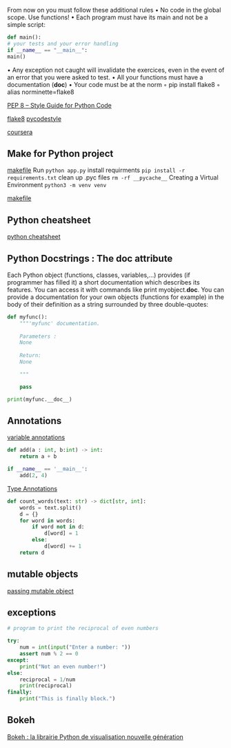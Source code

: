 
From now on you must follow these
additional rules
• No code in the global scope. Use functions!
• Each program must have its main and not be a simple script:

```python
def main():
# your tests and your error handling
if __name__ == "__main__":
main()
```

• Any exception not caught will invalidate the exercices, even in the event of an error
that you were asked to test.
• All your functions must have a documentation (__doc__)
• Your code must be at the norm
◦ pip install flake8
◦ alias norminette=flake8

[PEP 8 – Style Guide for Python Code](https://peps.python.org/pep-0008/)

[flake8](flake8)
[pycodestyle](https://pypi.org/project/pycodestyle/)

[coursera](https://www.coursera.org/learn/machine-learning)

## Make for Python project 
[makefile](https://earthly.dev/blog/python-makefile/)
Run ```python app.py```
install requirments ```pip install -r requirements.txt```
clean up .pyc files ```rm -rf __pycache__```
Creating a Virtual Environment ```python3 -m venv venv```

[makefile](https://medium.com/aigent/makefiles-for-python-and-beyond-5cf28349bf05)

## Python cheatsheet

[python cheatsheet](https://www.utc.fr/~jlaforet/Suppl/python-cheatsheets.pdf)

## Python Docstrings : The __doc__ attribute
Each Python object (functions, classes, variables,...) provides (if programmer has filled it) a short documentation which describes its features. You can access it with commands like print myobject.__doc__. You can provide a documentation for your own objects (functions for example) in the body of their definition as a string surrounded by three double-quotes:

```python
def myfunc():
    """'myfunc' documentation.
    
    Parameters : 
    None
    
    Return:
    None

    """

    pass

print(myfunc.__doc__)
```

## Annotations
[variable annotations](https://dzone.com/articles/python-3-variable-annotations)
```python
def add(a : int, b:int) -> int:
    return a + b

if __name__ == '__main__':
    add(2, 4)
```

[Type Annotations](https://runestone.academy/ns/books/published/fopp/Functions/TypeAnnotations.html)

```python
def count_words(text: str) -> dict[str, int]:
    words = text.split()
    d = {}
    for word in words:
        if word not in d:
            d[word] = 1
        else:
            d[word] += 1
    return d
```

## mutable objects

[passing mutable object](https://runestone.academy/ns/books/published/fopp/Functions/PassingMutableObjects.html)


## exceptions

```python
# program to print the reciprocal of even numbers

try:
    num = int(input("Enter a number: "))
    assert num % 2 == 0
except:
    print("Not an even number!")
else:
    reciprocal = 1/num
    print(reciprocal)
finally:
    print("This is finally block.")
```

## Bokeh

[Bokeh : la librairie Python de visualisation nouvelle génération](https://datascientest.com/bokeh-python-tout-savoir)

